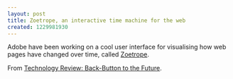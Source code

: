 ```yaml
---
layout: post
title: Zoetrope, an interactive time machine for the web
created: 1229981930
---
```

Adobe have been working on a cool user interface for visualising how web pages have changed over time, called <a href="http://www.cond.org/zoetrope.html">Zoetrope</a>.  

From <a href="http://www.technologyreview.com/web/21769/?a=f">Technology Review: Back-Button to the Future</a>.

